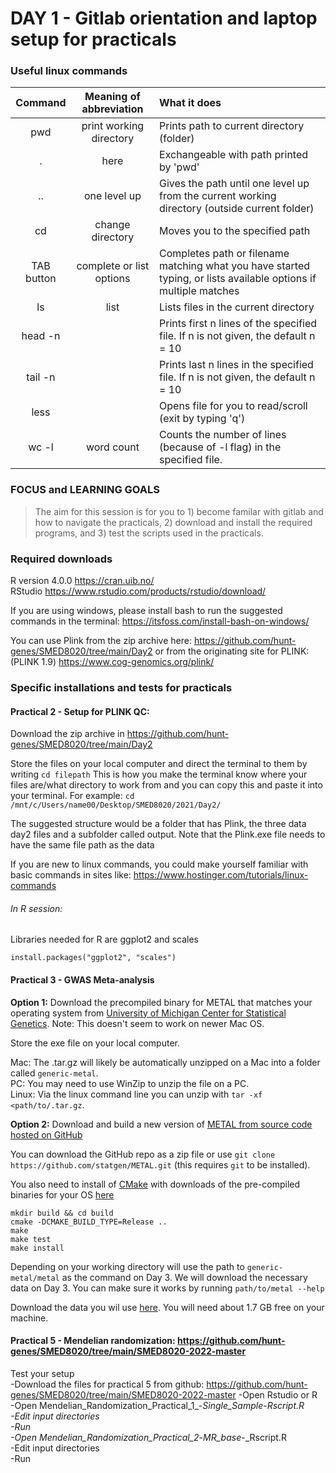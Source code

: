 # DAY 1 - Gitlab orientation and laptop setup for practicals

### Useful linux commands

| Command | Meaning of abbreviation | What it does |
|:-:|:-:|:-|
| pwd | print working directory | Prints path to current directory (folder) |
| . | here | Exchangeable with path printed by 'pwd' |
| .. | one level up | Gives the path until one level up from the current working directory (outside current folder) |
| cd <path> | change directory | Moves you to the specified path |
| TAB button |  complete or list options | Completes path or filename matching what you have started typing, or lists available options if multiple matches |
| ls | list | Lists files in the current directory |
| head -n <file> | | Prints first n lines of the specified file. If n is not given, the default n = 10 |
| tail -n <file> | | Prints last n lines in the specified file. If n is not given, the default n = 10 |
| less <file> | | Opens file for you to read/scroll (exit by typing 'q')|
| wc -l <file> | word count | Counts the number of lines (because of -l flag) in the specified file. |



### FOCUS and LEARNING GOALS
> The aim for this session is for you to 1) become familar with gitlab and how to navigate the practicals, 2) 
> download and install the required programs, and 3) test the scripts used in the practicals.

### Required downloads   

R version 4.0.0 https://cran.uib.no/   
RStudio https://www.rstudio.com/products/rstudio/download/   

If you are using windows, please install bash to run the suggested commands in the terminal:
https://itsfoss.com/install-bash-on-windows/   

You can use Plink from the zip archive here: https://github.com/hunt-genes/SMED8020/tree/main/Day2 
or from the originating site for PLINK: (PLINK 1.9) https://www.cog-genomics.org/plink/ 

### Specific installations and tests for practicals

#### Practical 2 - Setup for PLINK QC: 

Download the zip archive in https://github.com/hunt-genes/SMED8020/tree/main/Day2

Store the files on your local computer and direct the terminal to them by writing ```cd filepath```
This is how you make the terminal know where your files are/what directory to work from
and you can copy this and paste it into your terminal.
For example:
```cd /mnt/c/Users/name00/Desktop/SMED8020/2021/Day2/```

The suggested structure would be a folder that has Plink, the three data day2 files and a subfolder called output.
Note that the Plink.exe file needs to have the same file path as the data

If you are new to linux commands, you could make yourself familiar with basic commands in sites like: https://www.hostinger.com/tutorials/linux-commands

###### In R session:
Libraries needed for R are ggplot2 and scales   

```
install.packages("ggplot2", "scales")
```
#### Practical 3 - GWAS Meta-analysis

**Option 1:** Download the precompiled binary for METAL that matches your operating system from [University of Michigan Center for Statistical Genetics](http://csg.sph.umich.edu/abecasis/metal/download/).
Note: This doesn't seem to work on newer Mac OS. 

Store the exe file on your local computer. 

Mac: The .tar.gz will likely be automatically unzipped on a Mac into a folder called `generic-metal`.   
PC: You may need to use WinZip to unzip the file on a PC.  
Linux: Via the linux command line you can unzip with `tar -xf <path/to/.tar.gz`.  


**Option 2:** Download and build a new version of [METAL from source code hosted on GitHub](https://github.com/statgen/METAL)

You can download the GitHub repo as a zip file or use `git clone https://github.com/statgen/METAL.git` (this requires `git` to be installed).

You also need to install of [CMake](https://cmake.org/install/) with downloads of the pre-compiled binaries for your OS [here](https://cmake.org/download/)

```
mkdir build && cd build
cmake -DCMAKE_BUILD_TYPE=Release ..
make
make test
make install
```

Depending on your working directory will use the path to `generic-metal/metal` as the command on Day 3. We will download the necessary data on Day 3.
You can make sure it works by running `path/to/metal --help`

Download the data you wil use [here](https://ntnu.box.com/s/rvytm8ymd8iple8negy8ix8x5vp7qs9a). You will need about 1.7 GB free on your machine.

#### Practical 5 - Mendelian randomization: https://github.com/hunt-genes/SMED8020/tree/main/SMED8020-2022-master

Test your setup   
-Download the files for practical 5 from github: https://github.com/hunt-genes/SMED8020/tree/main/SMED8020-2022-master 
-Open Rstudio or R   
-Open  Mendelian_Randomization_Practical_1_-_Single_Sample_-_Rscript.R   
-Edit input directories   
-Run   
-Open  Mendelian_Randomization_Practical_2_-_MR_base_-_Rscript.R   
-Edit input directories   
-Run   
